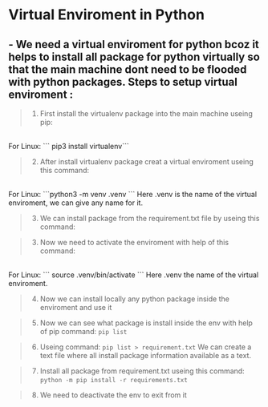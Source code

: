 # Virtual Enviroment in Python

## - We need a virtual enviroment for python bcoz it helps to install all package for python virtually so that the main machine dont need to be flooded with python packages. Steps to setup virtual enviroment :

> 1.    First install the virtualenv package into the main machine useing pip:
<br>
For Linux: ``` pip3 install virtualenv```

> 2.    After install virtualenv package creat a virtual enviroment useing this command:
<br>
For Linux: ```python3 -m venv .venv ``` Here .venv is the name of the virtual enviroment, we can give any name for it. 

> 3. We can install package from the requirement.txt file by useing this command:

> 3. Now we need to activate the enviroment with help of this command:
<br>
For Linux: ``` source .venv/bin/activate ``` Here .venv the name of the virtual enviroment.

> 4. Now we can install locally any python package inside the enviroment and use it

> 5. Now we can see what package is install inside the env with help of pip command: ```pip list```

> 6. Useing command: ```pip list > requirement.txt``` We can create a text file where all install package information available as a text.

> 7. Install all package from requirement.txt useing this command: ```python -m pip install -r requirements.txt```

> 8. We need to deactivate the env to exit from it